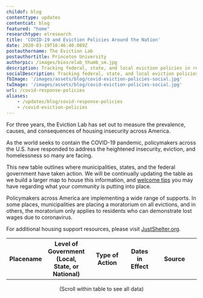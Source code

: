 ```yaml
---
childof: blog
contenttype: updates
contentcat: blog
featured: "home"
researchtype: elresearch
title: 'COVID-19 and Eviction Policies Around the Nation'
date: 2020-03-19T16:46:40.089Z
postauthorname: The Eviction Lab
postauthortitle: Princeton University
authorpic: /images/bios/elab_thumb_sm.jpg
description: Tracking federal, state, and local eviction policies in response to COVID-19.
socialDescription: Tracking federal, state, and local eviction policies in response to COVID-19.  
fbImage: '/images/assets/blog/covid-eviction-policies-social.jpg'
twImage: '/images/assets/blog/covid-eviction-policies-social.jpg'
url: /covid-response-policies
aliases:
    - /updates/blog/covid-response-policies
    - /covid-eviction-policies
---
```


For three years, the Eviction Lab has set out to measure the prevalence, causes, and consequences of housing insecurity across America. 

As the world seeks to contain the COVID-19 pandemic, policymakers across the U.S. have responded to address the heightened insecurity, eviction, and homelessness so many are facing.

This new table outlines where municipalities, states, and the federal government have taken action. We will be continually updating the table as we build a larger map to house this information, and <a href="https://evictionlab.org/contact/">welcome tips</a> you may have regarding what your community is putting into place. 

Policymakers across America are implementing a wide range of supports. In some places, municipalities are placing a moratorium on all evictions, and in others, the moratorium only applies to residents who can demonstrate lost wages due to coronavirus.

For additional housing support resources, please visit <a href="https://justshelter.org" target="_blank">JustShelter.org</a>.


<div id="covid-blog">
<div class="covid-blog-table">
<table class="page-stats table-responsive natl-est">
 <tr class="">
  <th style="width:5%;">Placename</th>
  <th style="width:5%;">Level of Government<br/>(Local, State, or National)</th>
  <th style="width:30%;">Type of Action</th>
  <th style="width:15%;">Dates in Effect</th>
  <th style="width:35%;">Source</th>
 </tr>
</table>
<p class="ital" style="text-align: center">(Scroll within table to see all data)</p>
</div>
</div>


